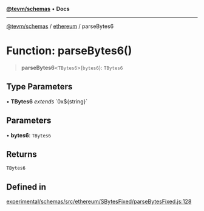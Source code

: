 [**@tevm/schemas**](../../README.md) • **Docs**

***

[@tevm/schemas](../../modules.md) / [ethereum](../README.md) / parseBytes6

# Function: parseBytes6()

> **parseBytes6**\<`TBytes6`\>(`bytes6`): `TBytes6`

## Type Parameters

• **TBytes6** *extends* \`0x$\{string\}\`

## Parameters

• **bytes6**: `TBytes6`

## Returns

`TBytes6`

## Defined in

[experimental/schemas/src/ethereum/SBytesFixed/parseBytesFixed.js:128](https://github.com/qbzzt/tevm-monorepo/blob/main/experimental/schemas/src/ethereum/SBytesFixed/parseBytesFixed.js#L128)
